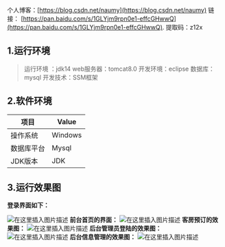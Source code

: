 
个人博客：[https://blog.csdn.net/naumy](https://blog.csdn.net/naumy)
链接： [https://pan.baidu.com/s/1GLYjm9rpn0e1-effcGHwwQ](https://pan.baidu.com/s/1GLYjm9rpn0e1-effcGHwwQ).
提取码：z12x
## 1.运行环境

> 运行环境 ：jdk14 web服务器：tomcat8.0 开发环境：eclipse 数据库：mysql  开发技术：SSM框架

## 2.软件环境
项目     | Value
-------- | -----
操作系统| Windows| 10
数据库平台| Mysql| 8.0
JDK版本| JDK| 1.8以上

## 3.运行效果图

**登录界面如下：**
 
![在这里插入图片描述](https://img-blog.csdnimg.cn/20200713223034634.png?x-oss-process=image/watermark,type_ZmFuZ3poZW5naGVpdGk,shadow_10,text_aHR0cHM6Ly9ibG9nLmNzZG4ubmV0L25hdW15,size_16,color_FFFFFF,t_70#pic_center)
**前台首页的界面：**
![在这里插入图片描述](https://img-blog.csdnimg.cn/20200713223049778.png?x-oss-process=image/watermark,type_ZmFuZ3poZW5naGVpdGk,shadow_10,text_aHR0cHM6Ly9ibG9nLmNzZG4ubmV0L25hdW15,size_16,color_FFFFFF,t_70)
**客房预订的效果图：**
![在这里插入图片描述](https://img-blog.csdnimg.cn/20200713223106784.png?x-oss-process=image/watermark,type_ZmFuZ3poZW5naGVpdGk,shadow_10,text_aHR0cHM6Ly9ibG9nLmNzZG4ubmV0L25hdW15,size_16,color_FFFFFF,t_70#pic_center)
**后台管理员登陆的效果图：**
![在这里插入图片描述](https://img-blog.csdnimg.cn/20200713223128326.png?x-oss-process=image/watermark,type_ZmFuZ3poZW5naGVpdGk,shadow_10,text_aHR0cHM6Ly9ibG9nLmNzZG4ubmV0L25hdW15,size_16,color_FFFFFF,t_70#pic_center)
**后台信息管理的效果图：**
![在这里插入图片描述](https://img-blog.csdnimg.cn/20200713223116373.png?x-oss-process=image/watermark,type_ZmFuZ3poZW5naGVpdGk,shadow_10,text_aHR0cHM6Ly9ibG9nLmNzZG4ubmV0L25hdW15,size_16,color_FFFFFF,t_70#pic_center)
